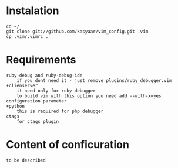 # Instalation #
    cd ~/
    git clone git://github.com/kasyaar/vim_config.git .vim
    cp .vim/.vimrc .

# Requirements #
    ruby-debug and ruby-debug-ide
        if you dont need it - just remove plugins/ruby_debugger.vim
    +clienserver
        it need only for ruby debugger
        to build vim with this option you need add --with-x=yes configuration parameter
    +python
        this is required for php debugger
    ctags
        for ctags plugin

# Content of conficuration #
    to be described

